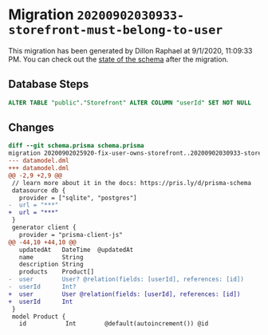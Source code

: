 # Migration `20200902030933-storefront-must-belong-to-user`

This migration has been generated by Dillon Raphael at 9/1/2020, 11:09:33 PM.
You can check out the [state of the schema](./schema.prisma) after the migration.

## Database Steps

```sql
ALTER TABLE "public"."Storefront" ALTER COLUMN "userId" SET NOT NULL
```

## Changes

```diff
diff --git schema.prisma schema.prisma
migration 20200902025920-fix-user-owns-storefront..20200902030933-storefront-must-belong-to-user
--- datamodel.dml
+++ datamodel.dml
@@ -2,9 +2,9 @@
 // learn more about it in the docs: https://pris.ly/d/prisma-schema
 datasource db {
   provider = ["sqlite", "postgres"]
-  url = "***"
+  url = "***"
 }
 generator client {
   provider = "prisma-client-js"
@@ -44,10 +44,10 @@
   updatedAt   DateTime  @updatedAt
   name        String    
   description String    
   products    Product[]
-  user        User? @relation(fields: [userId], references: [id])
-  userId      Int? 
+  user        User @relation(fields: [userId], references: [id])
+  userId      Int 
 }
 model Product {
   id           Int        @default(autoincrement()) @id
```


